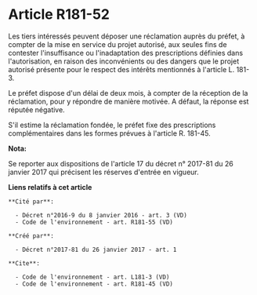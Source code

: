 # Article R181-52

Les tiers intéressés peuvent déposer une réclamation auprès du préfet, à compter de la mise en service du projet autorisé,
aux seules fins de contester l'insuffisance ou l'inadaptation des prescriptions définies dans l'autorisation, en raison des
inconvénients ou des dangers que le projet autorisé présente pour le respect des intérêts mentionnés à l'article L. 181-3.

Le préfet dispose d'un délai de deux mois, à compter de la réception de la réclamation, pour y répondre de manière motivée. A
défaut, la réponse est réputée négative.

S'il estime la réclamation fondée, le préfet fixe des prescriptions complémentaires dans les formes prévues à l'article R.
181-45.

**Nota:**

Se reporter aux dispositions de l'article 17 du décret n° 2017-81 du 26 janvier 2017 qui précisent les réserves d'entrée en
vigueur.

**Liens relatifs à cet article**

	**Cité par**:

	  - Décret n°2016-9 du 8 janvier 2016 - art. 3 (VD)
	  - Code de l'environnement - art. R181-55 (VD)

	**Créé par**:

	  - Décret n°2017-81 du 26 janvier 2017 - art. 1

	**Cite**:

	  - Code de l'environnement - art. L181-3 (VD)
	  - Code de l'environnement - art. R181-45 (VD)
